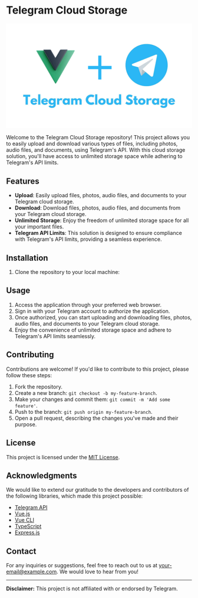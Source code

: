 # Telegram Cloud Storage

![Telegram Cloud Storage](./src/assets/images/github.jpg)

Welcome to the Telegram Cloud Storage repository! This project allows you to easily upload and download various types of files, including photos, audio files, and documents, using Telegram's API. With this cloud storage solution, you'll have access to unlimited storage space while adhering to Telegram's API limits.

## Features

- **Upload**: Easily upload files, photos, audio files, and documents to your Telegram cloud storage.
- **Download**: Download files, photos, audio files, and documents from your Telegram cloud storage.
- **Unlimited Storage**: Enjoy the freedom of unlimited storage space for all your important files.
- **Telegram API Limits**: This solution is designed to ensure compliance with Telegram's API limits, providing a seamless experience.

## Installation

1. Clone the repository to your local machine:


## Usage

1. Access the application through your preferred web browser.
2. Sign in with your Telegram account to authorize the application.
3. Once authorized, you can start uploading and downloading files, photos, audio files, and documents to your Telegram cloud storage.
4. Enjoy the convenience of unlimited storage space and adhere to Telegram's API limits seamlessly.

## Contributing

Contributions are welcome! If you'd like to contribute to this project, please follow these steps:

1. Fork the repository.
2. Create a new branch: `git checkout -b my-feature-branch`.
3. Make your changes and commit them: `git commit -m 'Add some feature'`.
4. Push to the branch: `git push origin my-feature-branch`.
5. Open a pull request, describing the changes you've made and their purpose.

## License

This project is licensed under the [MIT License](LICENSE).

## Acknowledgments

We would like to extend our gratitude to the developers and contributors of the following libraries, which made this project possible:

- [Telegram API](https://core.telegram.org/api)
- [Vue.js](https://vuejs.org/)
- [Vue CLI](https://cli.vuejs.org/)
- [TypeScript](https://www.typescriptlang.org/)
- [Express.js](https://expressjs.com/)

## Contact

For any inquiries or suggestions, feel free to reach out to us at [your-email@example.com](mailto:your-email@example.com). We would love to hear from you!

---

**Disclaimer:** This project is not affiliated with or endorsed by Telegram.
